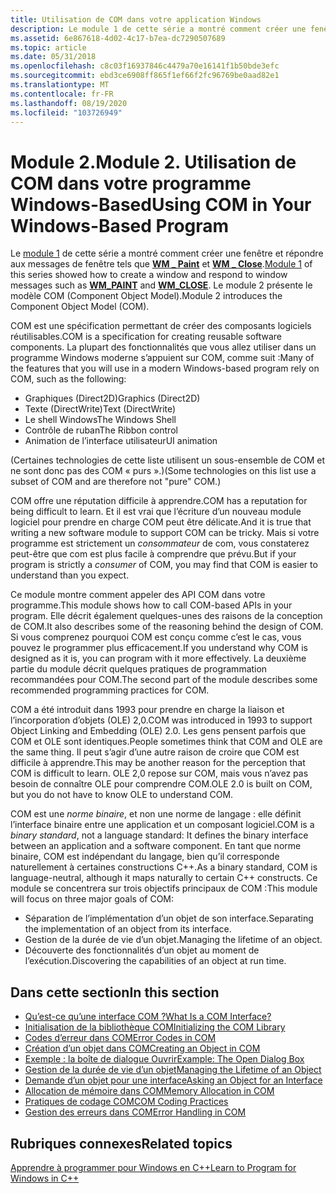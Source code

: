 ```yaml
---
title: Utilisation de COM dans votre application Windows
description: Le module 1 de cette série a montré comment créer une fenêtre et répondre aux messages de fenêtre tels que WM \_ Paint et WM \_ Close. Le module 2 présente le modèle COM (Component Object Model).
ms.assetid: 6e867618-4d02-4c17-b7ea-dc7290507689
ms.topic: article
ms.date: 05/31/2018
ms.openlocfilehash: c8c03f16937846c4479a70e16141f1b50bde3efc
ms.sourcegitcommit: ebd3ce6908ff865f1ef66f2fc96769be0aad82e1
ms.translationtype: MT
ms.contentlocale: fr-FR
ms.lasthandoff: 08/19/2020
ms.locfileid: "103726949"
---
```

# <a name="module-2-using-com-in-your-windows-based-program"></a><span data-ttu-id="5889b-104">Module 2.</span><span class="sxs-lookup"><span data-stu-id="5889b-104">Module 2.</span></span> <span data-ttu-id="5889b-105">Utilisation de COM dans votre programme Windows-Based</span><span class="sxs-lookup"><span data-stu-id="5889b-105">Using COM in Your Windows-Based Program</span></span>

<span data-ttu-id="5889b-106">Le [module 1](your-first-windows-program.md) de cette série a montré comment créer une fenêtre et répondre aux messages de fenêtre tels que [**WM \_ Paint**](/windows/desktop/gdi/wm-paint) et [**WM \_ Close**](/windows/desktop/winmsg/wm-close).</span><span class="sxs-lookup"><span data-stu-id="5889b-106">[Module 1](your-first-windows-program.md) of this series showed how to create a window and respond to window messages such as [**WM\_PAINT**](/windows/desktop/gdi/wm-paint) and [**WM\_CLOSE**](/windows/desktop/winmsg/wm-close).</span></span> <span data-ttu-id="5889b-107">Le module 2 présente le modèle COM (Component Object Model).</span><span class="sxs-lookup"><span data-stu-id="5889b-107">Module 2 introduces the Component Object Model (COM).</span></span>

<span data-ttu-id="5889b-108">COM est une spécification permettant de créer des composants logiciels réutilisables.</span><span class="sxs-lookup"><span data-stu-id="5889b-108">COM is a specification for creating reusable software components.</span></span> <span data-ttu-id="5889b-109">La plupart des fonctionnalités que vous allez utiliser dans un programme Windows moderne s’appuient sur COM, comme suit :</span><span class="sxs-lookup"><span data-stu-id="5889b-109">Many of the features that you will use in a modern Windows-based program rely on COM, such as the following:</span></span>

-   <span data-ttu-id="5889b-110">Graphiques (Direct2D)</span><span class="sxs-lookup"><span data-stu-id="5889b-110">Graphics (Direct2D)</span></span>
-   <span data-ttu-id="5889b-111">Texte (DirectWrite)</span><span class="sxs-lookup"><span data-stu-id="5889b-111">Text (DirectWrite)</span></span>
-   <span data-ttu-id="5889b-112">Le shell Windows</span><span class="sxs-lookup"><span data-stu-id="5889b-112">The Windows Shell</span></span>
-   <span data-ttu-id="5889b-113">Contrôle de ruban</span><span class="sxs-lookup"><span data-stu-id="5889b-113">The Ribbon control</span></span>
-   <span data-ttu-id="5889b-114">Animation de l’interface utilisateur</span><span class="sxs-lookup"><span data-stu-id="5889b-114">UI animation</span></span>

<span data-ttu-id="5889b-115">(Certaines technologies de cette liste utilisent un sous-ensemble de COM et ne sont donc pas des COM « purs ».)</span><span class="sxs-lookup"><span data-stu-id="5889b-115">(Some technologies on this list use a subset of COM and are therefore not "pure" COM.)</span></span>

<span data-ttu-id="5889b-116">COM offre une réputation difficile à apprendre.</span><span class="sxs-lookup"><span data-stu-id="5889b-116">COM has a reputation for being difficult to learn.</span></span> <span data-ttu-id="5889b-117">Et il est vrai que l’écriture d’un nouveau module logiciel pour prendre en charge COM peut être délicate.</span><span class="sxs-lookup"><span data-stu-id="5889b-117">And it is true that writing a new software module to support COM can be tricky.</span></span> <span data-ttu-id="5889b-118">Mais si votre programme est strictement un *consommateur* de com, vous constaterez peut-être que com est plus facile à comprendre que prévu.</span><span class="sxs-lookup"><span data-stu-id="5889b-118">But if your program is strictly a *consumer* of COM, you may find that COM is easier to understand than you expect.</span></span>

<span data-ttu-id="5889b-119">Ce module montre comment appeler des API COM dans votre programme.</span><span class="sxs-lookup"><span data-stu-id="5889b-119">This module shows how to call COM-based APIs in your program.</span></span> <span data-ttu-id="5889b-120">Elle décrit également quelques-unes des raisons de la conception de COM.</span><span class="sxs-lookup"><span data-stu-id="5889b-120">It also describes some of the reasoning behind the design of COM.</span></span> <span data-ttu-id="5889b-121">Si vous comprenez pourquoi COM est conçu comme c’est le cas, vous pouvez le programmer plus efficacement.</span><span class="sxs-lookup"><span data-stu-id="5889b-121">If you understand why COM is designed as it is, you can program with it more effectively.</span></span> <span data-ttu-id="5889b-122">La deuxième partie du module décrit quelques pratiques de programmation recommandées pour COM.</span><span class="sxs-lookup"><span data-stu-id="5889b-122">The second part of the module describes some recommended programming practices for COM.</span></span>

<span data-ttu-id="5889b-123">COM a été introduit dans 1993 pour prendre en charge la liaison et l’incorporation d’objets (OLE) 2,0.</span><span class="sxs-lookup"><span data-stu-id="5889b-123">COM was introduced in 1993 to support Object Linking and Embedding (OLE) 2.0.</span></span> <span data-ttu-id="5889b-124">Les gens pensent parfois que COM et OLE sont identiques.</span><span class="sxs-lookup"><span data-stu-id="5889b-124">People sometimes think that COM and OLE are the same thing.</span></span> <span data-ttu-id="5889b-125">Il peut s’agir d’une autre raison de croire que COM est difficile à apprendre.</span><span class="sxs-lookup"><span data-stu-id="5889b-125">This may be another reason for the perception that COM is difficult to learn.</span></span> <span data-ttu-id="5889b-126">OLE 2,0 repose sur COM, mais vous n’avez pas besoin de connaître OLE pour comprendre COM.</span><span class="sxs-lookup"><span data-stu-id="5889b-126">OLE 2.0 is built on COM, but you do not have to know OLE to understand COM.</span></span>

<span data-ttu-id="5889b-127">COM est une *norme binaire*, et non une norme de langage : elle définit l’interface binaire entre une application et un composant logiciel.</span><span class="sxs-lookup"><span data-stu-id="5889b-127">COM is a *binary standard*, not a language standard: It defines the binary interface between an application and a software component.</span></span> <span data-ttu-id="5889b-128">En tant que norme binaire, COM est indépendant du langage, bien qu’il corresponde naturellement à certaines constructions C++.</span><span class="sxs-lookup"><span data-stu-id="5889b-128">As a binary standard, COM is language-neutral, although it maps naturally to certain C++ constructs.</span></span> <span data-ttu-id="5889b-129">Ce module se concentrera sur trois objectifs principaux de COM :</span><span class="sxs-lookup"><span data-stu-id="5889b-129">This module will focus on three major goals of COM:</span></span>

-   <span data-ttu-id="5889b-130">Séparation de l’implémentation d’un objet de son interface.</span><span class="sxs-lookup"><span data-stu-id="5889b-130">Separating the implementation of an object from its interface.</span></span>
-   <span data-ttu-id="5889b-131">Gestion de la durée de vie d’un objet.</span><span class="sxs-lookup"><span data-stu-id="5889b-131">Managing the lifetime of an object.</span></span>
-   <span data-ttu-id="5889b-132">Découverte des fonctionnalités d’un objet au moment de l’exécution.</span><span class="sxs-lookup"><span data-stu-id="5889b-132">Discovering the capabilities of an object at run time.</span></span>

## <a name="in-this-section"></a><span data-ttu-id="5889b-133">Dans cette section</span><span class="sxs-lookup"><span data-stu-id="5889b-133">In this section</span></span>

-   [<span data-ttu-id="5889b-134">Qu’est-ce qu’une interface COM ?</span><span class="sxs-lookup"><span data-stu-id="5889b-134">What Is a COM Interface?</span></span>](what-is-a-com-interface-.md)
-   [<span data-ttu-id="5889b-135">Initialisation de la bibliothèque COM</span><span class="sxs-lookup"><span data-stu-id="5889b-135">Initializing the COM Library</span></span>](initializing-the-com-library.md)
-   [<span data-ttu-id="5889b-136">Codes d’erreur dans COM</span><span class="sxs-lookup"><span data-stu-id="5889b-136">Error Codes in COM</span></span>](error-codes-in-com.md)
-   [<span data-ttu-id="5889b-137">Création d’un objet dans COM</span><span class="sxs-lookup"><span data-stu-id="5889b-137">Creating an Object in COM</span></span>](creating-an-object-in-com.md)
-   [<span data-ttu-id="5889b-138">Exemple : la boîte de dialogue Ouvrir</span><span class="sxs-lookup"><span data-stu-id="5889b-138">Example: The Open Dialog Box</span></span>](example--the-open-dialog-box.md)
-   [<span data-ttu-id="5889b-139">Gestion de la durée de vie d’un objet</span><span class="sxs-lookup"><span data-stu-id="5889b-139">Managing the Lifetime of an Object</span></span>](managing-the-lifetime-of-an-object.md)
-   [<span data-ttu-id="5889b-140">Demande d’un objet pour une interface</span><span class="sxs-lookup"><span data-stu-id="5889b-140">Asking an Object for an Interface</span></span>](asking-an-object-for-an-interface.md)
-   [<span data-ttu-id="5889b-141">Allocation de mémoire dans COM</span><span class="sxs-lookup"><span data-stu-id="5889b-141">Memory Allocation in COM</span></span>](memory-allocation-in-com.md)
-   [<span data-ttu-id="5889b-142">Pratiques de codage COM</span><span class="sxs-lookup"><span data-stu-id="5889b-142">COM Coding Practices</span></span>](com-coding-practices.md)
-   [<span data-ttu-id="5889b-143">Gestion des erreurs dans COM</span><span class="sxs-lookup"><span data-stu-id="5889b-143">Error Handling in COM</span></span>](error-handling-in-com.md)

## <a name="related-topics"></a><span data-ttu-id="5889b-144">Rubriques connexes</span><span class="sxs-lookup"><span data-stu-id="5889b-144">Related topics</span></span>

<dl> <dt>

[<span data-ttu-id="5889b-145">Apprendre à programmer pour Windows en C++</span><span class="sxs-lookup"><span data-stu-id="5889b-145">Learn to Program for Windows in C++</span></span>](learn-to-program-for-windows.md)
</dt> </dl>

 

 